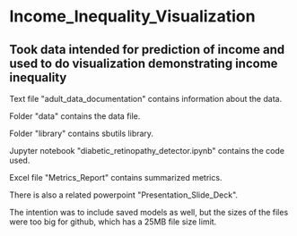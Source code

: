 # Income_Inequality_Visualization
## Took data intended for prediction of income and used to do visualization demonstrating income inequality

Text file "adult_data_documentation" contains information about the data.

Folder "data" contains the data file.

Folder "library" contains sbutils library.

Jupyter notebook "diabetic_retinopathy_detector.ipynb" contains the code used.

Excel file "Metrics_Report" contains summarized metrics.

There is also a related powerpoint "Presentation_Slide_Deck".

The intention was to include saved models as well, but the sizes of the files were too big for github, which has a 25MB file size limit.
